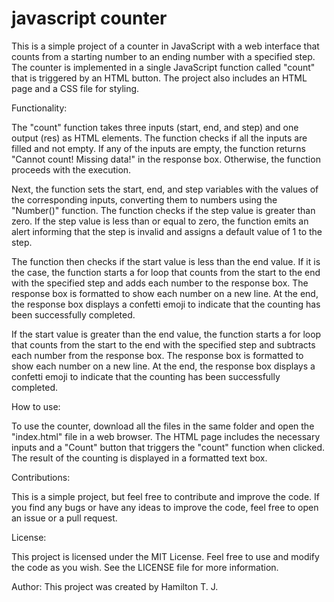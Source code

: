 # javascript counter

This is a simple project of a counter in JavaScript with a web interface that counts from a starting number to an ending number with a specified step. The counter is implemented in a single JavaScript function called "count" that is triggered by an HTML button. The project also includes an HTML page and a CSS file for styling.

Functionality:

The "count" function takes three inputs (start, end, and step) and one output (res) as HTML elements. The function checks if all the inputs are filled and not empty. If any of the inputs are empty, the function returns "Cannot count! Missing data!" in the response box. Otherwise, the function proceeds with the execution.

Next, the function sets the start, end, and step variables with the values of the corresponding inputs, converting them to numbers using the "Number()" function. The function checks if the step value is greater than zero. If the step value is less than or equal to zero, the function emits an alert informing that the step is invalid and assigns a default value of 1 to the step.

The function then checks if the start value is less than the end value. If it is the case, the function starts a for loop that counts from the start to the end with the specified step and adds each number to the response box. The response box is formatted to show each number on a new line. At the end, the response box displays a confetti emoji to indicate that the counting has been successfully completed.

If the start value is greater than the end value, the function starts a for loop that counts from the start to the end with the specified step and subtracts each number from the response box. The response box is formatted to show each number on a new line. At the end, the response box displays a confetti emoji to indicate that the counting has been successfully completed.

How to use:

To use the counter, download all the files in the same folder and open the "index.html" file in a web browser. The HTML page includes the necessary inputs and a "Count" button that triggers the "count" function when clicked. The result of the counting is displayed in a formatted text box.

Contributions:

This is a simple project, but feel free to contribute and improve the code. If you find any bugs or have any ideas to improve the code, feel free to open an issue or a pull request.

License:

This project is licensed under the MIT License. Feel free to use and modify the code as you wish. See the LICENSE file for more information.

Author:
This project was created by Hamilton T. J.
